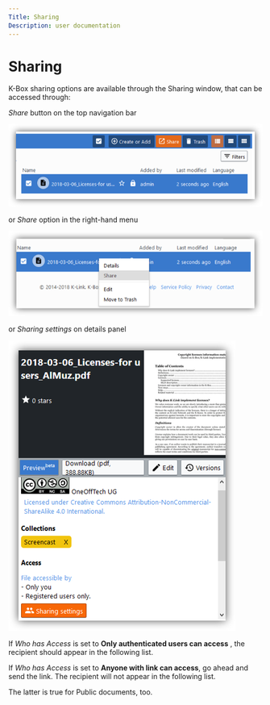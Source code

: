 ```yaml
---
Title: Sharing
Description: user documentation
---
```


# Sharing
K-Box sharing options are available through the Sharing window, that can be accessed through:

_Share_ button on the top navigation bar 

![share-nav](./images/share-nav.PNG)

or _Share_ option in the right-hand menu

![share-menu](./images/share-menu.PNG)

or _Sharing settings_ on details panel

![share-panel](./images/share-panel.PNG)


If _Who has Access_ is set to **Only authenticated users can access** , the recipient should appear in the following list.

If _Who has Access_ is set to **Anyone with link can access**, go ahead and send the link. 
The recipient will not appear in the following list. 

The latter is true for Public documents, too.
